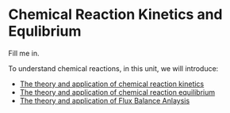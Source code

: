 # Chemical Reaction Kinetics and Equlibrium
Fill me in.

To understand chemical reactions, in this unit, we will introduce:
* [The theory and application of chemical reaction kinetics](./chemical-kinetics.md)
* [The theory and application of chemical reaction equilibrium](./chemical-equilibrium.md)
* [The theory and application of Flux Balance Anlaysis](./flux-balance-analysis.md)